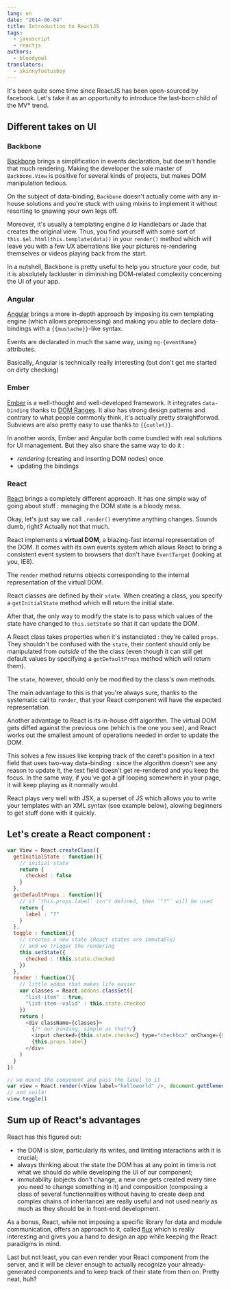 ```yaml
---
lang: en
date: "2014-06-04"
title: Introduction to ReactJS
tags:
  - javascript
  - reactjs
authors:
  - bloodyowl
translators:
  - skinnyfoetusboy
---
```


It's been quite some time since ReactJS has been open-sourced by facebook.
Let's take it as an opportunity to introduce the last-born child of the MV* trend.

## Different takes on UI

### Backbone

[Backbone](http://backbonejs.org) brings a simplification in events declaration,
but doesn't handle that much rendering.
Making the developer the sole master of `Backbone.View`
is positive for several kinds of projects, but makes
DOM manipulation tedious.

On the subject of data-binding, `Backbone` doesn't actually come
with any in-house solutions and you're stuck with using mixins to
implement it without resorting to gnawing your own legs off.

Moreover, it's usually a templating engine *à la* Handlebars or Jade
that creates the original view. Thus, you find yourself with some sort
of `this.$el.html(this.template(data))` in your `render()` method which
will leave you with a few UX aberrations like your pictures re-rendering
themselves or videos playing back from the start.

In a nutshell, Backbone is pretty useful to help you structure your code, but it is absolutely lackluster in
diminishing DOM-related complexity concerning the UI of your app.

### Angular

[Angular](https://angularjs.org) brings a more in-depth approach
by imposing its own templating engine (which allows preprocessing)
and making you able to declare data-bindings with a `{{mustache}}`-like
syntax.

Events are declarated in much the same way, using `ng-{eventName}` attributes.

Basically, Angular is technically really interesting (but don't get me started
on dirty checking)

### Ember

[Ember](http://emberjs.com) is a well-thought and well-developed framework.
It integrates `data-binding` thanks to [DOM Ranges](https://developer.mozilla.org/en-US/docs/Web/API/range).
It also has strong design patterns and contrary to what people commonly
think, it's actually pretty straightforwad.
Subviews are also pretty easy to use thanks to `{{outlet}}`.

In another words, Ember and Angular both come bundled with real
solutions for UI management. But they also share the same way to
do it :

- _rendering_ (creating and inserting DOM nodes) once
- updating the bindings

### React

[React](http://facebook.github.io/react/) brings a completely different approach.
It has one simple way of going about stuff :
managing the DOM state is a bloody mess.

Okay, let's just say we call `.render()` everytime anything changes.
Sounds dumb, right? Actually not that much.

React implements a __virtual DOM__,
a blazing-fast internal representation of the DOM. It comes with its own events system
which allows React to bring a consistent event system to browsers that don't have
`EventTarget` (looking at you, IE8).

The `render` method returns objects corresponding to the internal representation
of the virtual DOM.

React classes are defined by their `state`.
When creating a class, you specify a `getInitialState` method which
will return the initial state.

After that, the only way to modify the state is to pass which values
of the state have changed to `this.setState` so that it can update
the DOM.

A React class takes properties when it's instanciated : they're called `props`.
They shouldn't be confused with the `state`, their content should only be manipulated
from _outside_ of the the class (even though it can still get default values by
specifying a `getDefaultProps` method which will return them).

The `state`, however, should only be modified by the class's own methods.

The main advantage to this is that you're always sure, thanks to the systematic
call to `render`, that your React component will have the expected representation.

Another advantage to React is its in-house diff algorithm.
The virtual DOM gets diffed against the previous one (which is the one you see),
and React works out the smallest amount of operations needed in order to update the 
DOM.

This solves a few issues like keeping track of the caret's position in a text
field that uses two-way data-binding : since the algorithm doesn't see any reason
to update it, the text field doesn't get re-rendered and you keep the focus.
In the same way, if you've got a gif looping somewhere in your page, it will keep
playing as it normally would.

React plays very well with JSX, a superset of JS which
allows you to write your templates with an XML syntax (see example below),
alowing beginners to get stuff done with it quickly.

## Let's create a React component :


```javascript
var View = React.createClass({
  getInitialState : function(){
    // initial state
    return {
      checked : false
    }
  },
  getDefaultProps : function(){
    // if `this.props.label` isn't defined, then `"?"` will be used
    return {
      label : "?"
    }
  },
  toggle : function(){
    // creates a new state (React states are immutable)
    // and we trigger the rendering
    this.setState({
      checked : !this.state.checked
    })
  },
  render : function(){
    // little addon that makes life easier
    var classes = React.addons.classSet({
      "list-item" : true,
      "list-item--valid" : this.state.checked
    })
    return (
      <div className={classes}>
        {/* our binding, simple as that*/}
        <input checked={this.state.checked} type="checkbox" onChange={this.toggle} />
        {this.props.label}
      </div>
    )
  }
})

// we mount the component and pass the label to it
var view = React.render(<View label="helloworld" />, document.getElementById("id"))
// and voilà!
view.toggle()
```

## Sum up of React's advantages

React has this figured out:

- the DOM is slow, particularly its writes, and limiting interactions with it is crucial;
- always thinking about the state the DOM has at any point in time is not what we should
do while developing the UI of our component;
- immutability (objects don't change, a new one gets created every time you need to change something in it) and composition (composing a class of several functionnalities without having to create deep and complex chains of inheritance) are really useful and not used nearly as much as they should be in front-end development.

As a bonus, React, while not imposing a specific library for data and module communication, offers an approach to it, called [flux](http://facebook.github.io/flux/docs/overview.html) which is really interesting and gives you a hand to design an app while keeping the React paradigms in mind.

Last but not least, you can even render your React component from the server, and it will be clever enough to actually recognize your already-generated components and to keep track of their state from then on.
Pretty neat, huh?
